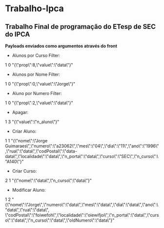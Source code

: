 # Trabalho-Ipca
<h2> Trabalho Final de programação do ETesp de SEC do IPCA </h2>


<b>Payloads enviados como argumentos através do front</b>

- Alunos por Curso Filter:<br>
<p>1 0 "{\"prop\":8,\"value\":\"data\"}"</p> 

 - Alunos por Nome Filter:<br>
<p>1 0 "{\"prop\":0,\"value\":\"Jorge\"}"</p>

- Aluno por Numero Filter:<br>
<p>1 0 "{\"prop\":2,\"value\":\"data\"}"</p> 

 - Apagar:<br>
<p>1 3 "{\"value\":\"n_aluno\"}"</p>

 - Criar Aluno:<br>
<p>1 1 "{\"nome\":\"Jorge Guimaraes\",\"numero\":\"a23062\",\"mes\":\"04\",\"dia\":\"11\",\"ano\":\"1996\",\"rua\":\"data\",\"codPostal\":\"data-data\",\"localidade\":\"data\",\"n_porta\":\"data\",\"curso\":\"SEC\",\"n_curso\":\"A140\"}"</p>

- Criar Curso:<br>
<p>2 1 "{\"nome\":\"data\",\"n_curso\":\"data\"}"</p>

- Modificar Aluno:<br>
<p>1 2 "{\"nome\":\"Jorge\",\"numero\":\"data\",\"mes\":\"data\",\"dia\":\"data\",\"ano\":\"data\",\"rua\":\"data\",
\"codPostal\":\"foiwefoh\",\"localidade\":\"oiewifjoi\",\"n_porta\":\"data\",\"curso\":\"data\",\"n_curso\":\"data\",\"oldNumero\":\"data\"}"</p>
